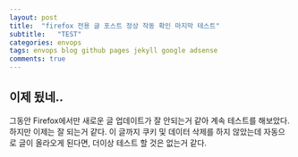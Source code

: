 ```yaml
---
layout: post
title:  "firefox 전용 글 포스트 정상 작동 확인 마지막 테스트"
subtitle:   "TEST"
categories: envops
tags: envops blog github pages jekyll google adsense 
comments: true
---
```



## 이제 됬네..
그동안 Firefox에서만 새로운 글 업데이트가 잘 안되는거 같아 계속 테스트를 해보았다.
하지만 이제는 잘 되는거 같다. 이 글까지 쿠키 및 데이터 삭제를 하지 않았는데 자동으로 글이 올라오게 된다면, 더이상 테스트 할 것은 없는거 같다.